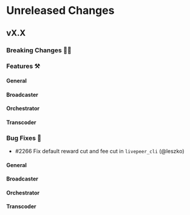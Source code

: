 # Unreleased Changes

## vX.X

### Breaking Changes 🚨🚨

### Features ⚒

#### General

#### Broadcaster

#### Orchestrator

#### Transcoder

### Bug Fixes 🐞

- \#2266 Fix default reward cut and fee cut in `livepeer_cli` (@leszko)

#### General

#### Broadcaster

#### Orchestrator

#### Transcoder
